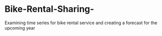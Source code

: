 # Bike-Rental-Sharing-
Examining time series for bike rental service and creating a forecast for the upcoming year
